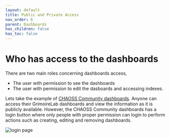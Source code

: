 ```yaml
---
layout: default
title: Public and Private Access
nav_order: 6
parent: Dashboards
has_children: false
has_toc: false
---
```


# Who has access to the dashboards

There are two main roles concerning dashboards access, 
- The user with permission to see the dashboards
- The user with permission to edit the dasboards and accessing indexes.

Lets take the example of [CHAOSS Community dashboards](http://chaoss.biterg.io). Anyone can
access their GrimoireLab dashboards and view the information as it is publicly available.
However, the CHAOSS Community dashboards has a login button where only people with proper
permission can login to perform actions such as creating, editing and removing dashboards.

![login page](../assets/login-page.png)